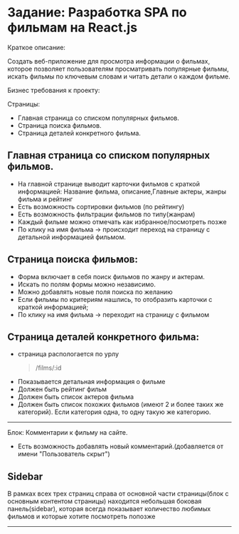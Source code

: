 # Задание: Разработка SPA по фильмам на React.js

Краткое описание:

Создать веб-приложение для просмотра информации о фильмах, которое позволяет пользователям просматривать популярные фильмы, искать фильмы по ключевым словам и читать детали о каждом фильме.

Бизнес требования к проекту:

Страницы:

- Главная страница со списком популярных фильмов.
- Страница поиска фильмов.
- Страница деталей конкретного фильма.

## Главная страница со списком популярных фильмов.

- На главной странице выводит карточки фильмов с краткой информацией: Название фильма, описание,Главные актеры, жанры фильма и рейтинг
- Есть возможность сортировки фильмов (по рейтингу)
- Есть возможность фильтрации фильмов по типу(жанрам)
- Каждый фильме можно отмечать как избранное/посмотреть позже
- По клику на имя фильма -> происходит переход на страницу с детальной информацией фильмом.

## Страница поиска фильмов:

- Форма включает в себя поиск фильмов по жанру и актерам.
- Искать по полям формы можно независимо.
- Можно добавлять новые поля поиска по желанию
- Если фильмы по критериям нашлись, то отобразить карточки с краткой информацией;
- По клику на имя фильма -> переходит на страницу с фильмом

## Страница деталей конкретного фильма:

- страница распологается по урлу
  > /films/:id
- Показывается детальная информация о фильме
- Должен быть рейтинг фильм
- Должен быть список актеров фильма
- Должен быть список похожих фильмов (имеют 2 и более таких же категорий). Если категория одна, то одну такую же категорию.
<hr>

Блок: Комментарии к фильму на сайте.

- Есть возможность добавлять новый комментарий.(добавляется от имени "Пользователь скрыт")

## Sidebar

В рамках всех трех страниц справа от основной части страницы(блок с основным контентом страницы) находится небольшая боковая панель(sidebar), которая всегда показывает количество любимых фильмов и которые хотите посмотреть попозже

<hr>
